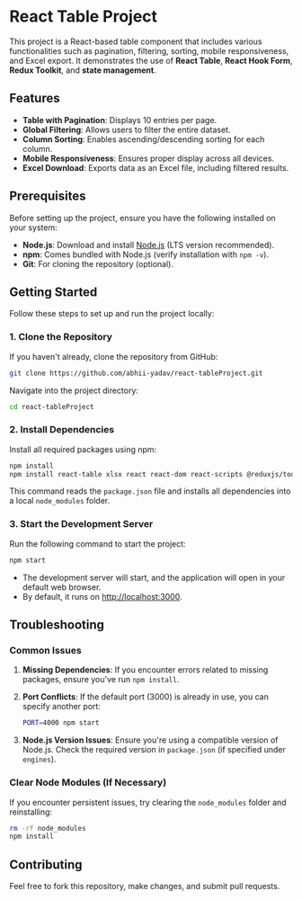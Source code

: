 # React Table Project

This project is a React-based table component that includes various functionalities such as pagination, filtering, sorting, mobile responsiveness, and Excel export. It demonstrates the use of **React Table**, **React Hook Form**, **Redux Toolkit**, and **state management**.

## Features

- **Table with Pagination**: Displays 10 entries per page.
- **Global Filtering**: Allows users to filter the entire dataset.
- **Column Sorting**: Enables ascending/descending sorting for each column.
- **Mobile Responsiveness**: Ensures proper display across all devices.
- **Excel Download**: Exports data as an Excel file, including filtered results.

## Prerequisites

Before setting up the project, ensure you have the following installed on your system:

- **Node.js**: Download and install [Node.js](https://nodejs.org) (LTS version recommended).
- **npm**: Comes bundled with Node.js (verify installation with `npm -v`).
- **Git**: For cloning the repository (optional).

## Getting Started

Follow these steps to set up and run the project locally:

### 1. Clone the Repository

If you haven't already, clone the repository from GitHub:
```bash
git clone https://github.com/abhii-yadav/react-tableProject.git
```

Navigate into the project directory:
```bash
cd react-tableProject
```

### 2. Install Dependencies

Install all required packages using npm:
```bash
npm install
npm install react-table xlsx react react-dom react-scripts @reduxjs/toolkit react-redux react-hook-form
```
This command reads the `package.json` file and installs all dependencies into a local `node_modules` folder.

### 3. Start the Development Server

Run the following command to start the project:
```bash
npm start
```

- The development server will start, and the application will open in your default web browser.
- By default, it runs on [http://localhost:3000](http://localhost:3000).

## Troubleshooting

### Common Issues

1. **Missing Dependencies**:
   If you encounter errors related to missing packages, ensure you've run `npm install`.

2. **Port Conflicts**:
   If the default port (3000) is already in use, you can specify another port:
   ```bash
   PORT=4000 npm start
   ```

3. **Node.js Version Issues**:
   Ensure you're using a compatible version of Node.js. Check the required version in `package.json` (if specified under `engines`).

### Clear Node Modules (If Necessary)

If you encounter persistent issues, try clearing the `node_modules` folder and reinstalling:
```bash
rm -rf node_modules
npm install
```

## Contributing

Feel free to fork this repository, make changes, and submit pull requests.

